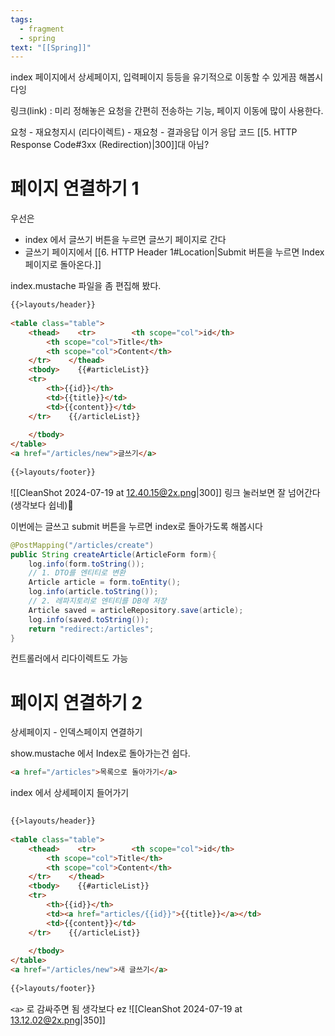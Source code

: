 ```yaml
---
tags:
  - fragment
  - spring
text: "[[Spring]]"
---
```


index 페이지에서 상세페이지, 입력페이지 등등을 유기적으로 이동할 수 있게끔 해봅시다잉


링크(link) : 미리 정해놓은 요청을 간편히 전송하는 기능, 페이지 이동에 많이 사용한다.


요청 - 재요청지시 (리다이렉트) - 재요청 - 결과응답
이거 응답 코드 [[5. HTTP Response Code#3xx (Redirection)|300]]대 아님?


# 페이지 연결하기 1

우선은 
- index 에서 글쓰기 버튼을 누르면 글쓰기 페이지로 간다
- 글쓰기 페이지에서 [[6. HTTP Header 1#Location|Submit 버튼을 누르면 Index 페이지로 돌아온다.]]

index.mustache 파일을 좀 편집해 봤다.

~~~html hl:18 
{{>layouts/header}}  
  
<table class="table">  
    <thead>    <tr>        <th scope="col">id</th>  
        <th scope="col">Title</th>  
        <th scope="col">Content</th>  
    </tr>    </thead>  
    <tbody>    {{#articleList}}  
    <tr>  
        <th>{{id}}</th>  
        <td>{{title}}</td>  
        <td>{{content}}</td>  
    </tr>    {{/articleList}}  
  
    </tbody>  
</table>  
<a href="/articles/new">글쓰기</a>  
  
{{>layouts/footer}}
~~~

![[CleanShot 2024-07-19 at 12.40.15@2x.png|300]]
링크 눌러보면 잘 넘어간다 (생각보다 쉽네)

이번에는 글쓰고 submit 버튼을 누르면 index로 돌아가도록 해봅시다
~~~java hl:10
@PostMapping("/articles/create")  
public String createArticle(ArticleForm form){  
    log.info(form.toString());  
    // 1. DTO를 엔티티로 변환  
    Article article = form.toEntity();  
    log.info(article.toString());  
    // 2. 레파지토리로 엔티티를 DB에 저장  
    Article saved = articleRepository.save(article);  
    log.info(saved.toString());  
    return "redirect:/articles";  
}
~~~
컨트롤러에서 리다이렉트도 가능

# 페이지 연결하기 2
상세페이지 - 인덱스페이지 연결하기

show.mustache 에서 Index로 돌아가는건 쉽다.
~~~html
<a href="/articles">목록으로 돌아가기</a>
~~~


index 에서 상세페이지 들어가기

~~~html hl:12
  
{{>layouts/header}}  
  
<table class="table">  
    <thead>    <tr>        <th scope="col">id</th>  
        <th scope="col">Title</th>  
        <th scope="col">Content</th>  
    </tr>    </thead>  
    <tbody>    {{#articleList}}  
    <tr>  
        <th>{{id}}</th>  
        <td><a href="articles/{{id}}">{{title}}</a></td>  
        <td>{{content}}</td>  
    </tr>    {{/articleList}}  
  
    </tbody>  
</table>  
<a href="/articles/new">새 글쓰기</a>  
  
{{>layouts/footer}}
~~~

`<a>` 로 감싸주면 됨 생각보다 ez
![[CleanShot 2024-07-19 at 13.12.02@2x.png|350]]